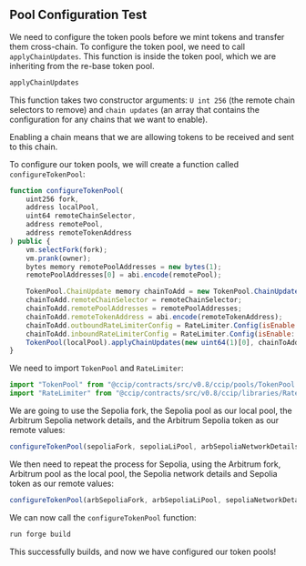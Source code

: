 ## Pool Configuration Test

We need to configure the token pools before we mint tokens and transfer them cross-chain. To configure the token pool, we need to call `applyChainUpdates`. This function is inside the token pool, which we are inheriting from the re-base token pool.

```javascript
applyChainUpdates
```

This function takes two constructor arguments: `U int 256` (the remote chain selectors to remove) and `chain updates` (an array that contains the configuration for any chains that we want to enable). 

Enabling a chain means that we are allowing tokens to be received and sent to this chain. 

To configure our token pools, we will create a function called `configureTokenPool`: 

```javascript
function configureTokenPool(
    uint256 fork,
    address localPool, 
    uint64 remoteChainSelector, 
    address remotePool, 
    address remoteTokenAddress
) public {
    vm.selectFork(fork);
    vm.prank(owner);
    bytes memory remotePoolAddresses = new bytes(1);
    remotePoolAddresses[0] = abi.encode(remotePool);

    TokenPool.ChainUpdate memory chainToAdd = new TokenPool.ChainUpdate(1);
    chainToAdd.remoteChainSelector = remoteChainSelector;
    chainToAdd.remotePoolAddresses = remotePoolAddresses;
    chainToAdd.remoteTokenAddress = abi.encode(remoteTokenAddress);
    chainToAdd.outboundRateLimiterConfig = RateLimiter.Config(isEnable: false, capacity: 0, rate: 0);
    chainToAdd.inboundRateLimiterConfig = RateLimiter.Config(isEnable: false, capacity: 0, rate: 0);
    TokenPool(localPool).applyChainUpdates(new uint64(1)[0], chainToAdd);
}
```

We need to import `TokenPool` and `RateLimiter`:

```javascript
import "TokenPool" from "@ccip/contracts/src/v0.8/ccip/pools/TokenPool.sol";
import "RateLimiter" from "@ccip/contracts/src/v0.8/ccip/libraries/RateLimiter.sol";
```

We are going to use the Sepolia fork, the Sepolia pool as our local pool, the Arbitrum Sepolia network details, and the Arbitrum Sepolia token as our remote values:

```javascript
configureTokenPool(sepoliaFork, sepoliaLiPool, arbSepoliaNetworkDetails.chainSelector, arbSepoliaLiPool, arbSepoliaLiToken);
```

We then need to repeat the process for Sepolia, using the Arbitrum fork, Arbitrum pool as the local pool, the Sepolia network details and Sepolia token as our remote values: 

```javascript
configureTokenPool(arbSepoliaFork, arbSepoliaLiPool, sepoliaNetworkDetails.chainSelector, sepoliaLiPool, sepoliaLiToken);
```

We can now call the `configureTokenPool` function:

```bash
run forge build
```

This successfully builds, and now we have configured our token pools!
